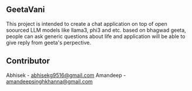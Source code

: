 ## GeetaVani

This project is intended to create a chat application on top of open soourced LLM models like llama3, phi3 and etc. based on bhagwad geeta, people can ask generic questions about life and application will be able to give reply from geeta's perpective.

## Contributor
Abhisek - abhisekg9516@gmail.com
Amandeep - amandeepsinghkhanna@gmail.com
